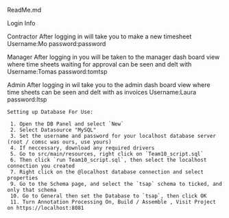 ReadMe.md

Login Info 

Contractor
After logging in will take you to make a new timesheet
Username:Mo password:password

Manager
After logging in you will be taken to the manager dash board view where time sheets waiting for approval can be seen and delt with 
Username:Tomas password:tomtsp


Admin
After logging in wil take you to the admin dash board view where time sheets can be seen and delt with as invoices
Username:Laura password:ltsp

    Setting up Database For Use:

     1. Open the DB Panel and select `New`
     2. Select Datasource "MySQL"
     3. Set the username and password for your localhost database server (root / comsc was ours, use yours)
     4. If neccessary, download any required drivers
     5. Go to src/main/resources, right click on `Team10_script.sql`
     6. Then click `run Team10_script.sql`, then select the localhost connection you created
     7. Right click on the @localhost database connection and select properties
     9. Go to the Schema page, and select the `tsap` schema to ticked, and only that schema
     10. Go to General then set the Database to `tsap`, then click OK
	 11. Turn Annotation Processing On, Build / Assemble , Visit Project on https://localhost:8081





